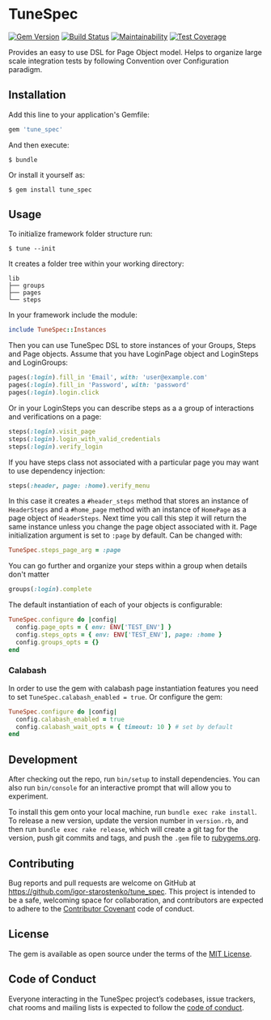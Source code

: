 # TuneSpec

[![Gem Version](https://badge.fury.io/rb/tune_spec.svg)](https://badge.fury.io/rb/tune_spec)
[![Build Status](https://travis-ci.com/igor-starostenko/tune_spec.svg?branch=master)](https://travis-ci.com/igor-starostenko/tune_spec)
[![Maintainability](https://api.codeclimate.com/v1/badges/6d924fbd83bf675facf3/maintainability)](https://codeclimate.com/github/igor-starostenko/tune_spec/maintainability)
[![Test Coverage](https://api.codeclimate.com/v1/badges/6d924fbd83bf675facf3/test_coverage)](https://codeclimate.com/github/igor-starostenko/tune_spec/test_coverage)

Provides an easy to use DSL for Page Object model. Helps to organize large scale integration tests by following Convention over Configuration paradigm.

## Installation

Add this line to your application's Gemfile:

```ruby
gem 'tune_spec'
```

And then execute:

    $ bundle

Or install it yourself as:

    $ gem install tune_spec

## Usage

To initialize framework folder structure run:

    $ tune --init

It creates a folder tree within your working directory:

```
lib
├── groups
├── pages
└── steps
```

In your framework include the module:

```ruby
include TuneSpec::Instances
```

Then you can use TuneSpec DSL to store instances of your Groups, Steps and Page objects.
Assume that you have LoginPage object and LoginSteps and LoginGroups:
```ruby
pages(:login).fill_in 'Email', with: 'user@example.com'
pages(:login).fill_in 'Password', with: 'password'
pages(:login).login.click
```

Or in your LoginSteps you can describe steps as a a group of interactions and verifications on a page:
```ruby
steps(:login).visit_page
steps(:login).login_with_valid_credentials
steps(:login).verify_login
```

If you have steps class not associated with a particular page you may want to use dependency injection:
```ruby
steps(:header, page: :home).verify_menu
```
In this case it creates a `#header_steps` method that stores an instance of `HeaderSteps` and a `#home_page` method with an instance of `HomePage` as a page object of `HeaderSteps`. Next time you call this step it will return the same instance unless you change the page object associated with it.
Page initialization argument is set to `:page` by default. Can be changed with:
```ruby
TuneSpec.steps_page_arg = :page
```

You can go further and organize your steps within a group when details don't matter
```ruby
groups(:login).complete
```

The default instantiation of each of your objects is configurable:
```ruby
TuneSpec.configure do |config|
  config.page_opts = { env: ENV['TEST_ENV'] }
  config.steps_opts = { env: ENV['TEST_ENV'], page: :home }
  config.groups_opts = {}
end
```

### Calabash

In order to use the gem with calabash page instantiation features you need to set `TuneSpec.calabash_enabled = true`. Or configure the gem:
```ruby
TuneSpec.configure do |config|
  config.calabash_enabled = true
  config.calabash_wait_opts = { timeout: 10 } # set by default
end
```

## Development

After checking out the repo, run `bin/setup` to install dependencies. You can also run `bin/console` for an interactive prompt that will allow you to experiment.

To install this gem onto your local machine, run `bundle exec rake install`. To release a new version, update the version number in `version.rb`, and then run `bundle exec rake release`, which will create a git tag for the version, push git commits and tags, and push the `.gem` file to [rubygems.org](https://rubygems.org).

## Contributing

Bug reports and pull requests are welcome on GitHub at https://github.com/igor-starostenko/tune_spec. This project is intended to be a safe, welcoming space for collaboration, and contributors are expected to adhere to the [Contributor Covenant](http://contributor-covenant.org) code of conduct.

## License

The gem is available as open source under the terms of the [MIT License](http://opensource.org/licenses/MIT).

## Code of Conduct

Everyone interacting in the TuneSpec project’s codebases, issue trackers, chat rooms and mailing lists is expected to follow the [code of conduct](https://github.com/[USERNAME]/tune_spec/blob/master/CODE_OF_CONDUCT.md).
